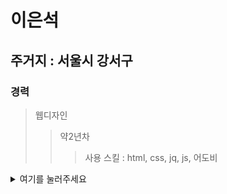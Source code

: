 <!--
개인적인 테스트 
# h1
## h2
### h3
#### h3



html 코드도 사용이 가능하다 하지만 스타일은 아직 잘...
text <br/>
<ul>
   test
</ul>
-->
<!--
ul
> li
>>ol

-->





#  이은석
## 주거지 : 서울시 강서구
### 경력
> 웹디자인
> > 약2년차
> > > 사용 스킬 : html, css, jq, js, 어도비

<details>
<summary>여기를 눌러주세요</summary>
<div markdown="1">
<img src="https://pbs.twimg.com/media/EA9UJBjU4AAdkCm.jpg"  width=300px >

# 선생님 졸려요...

<img src="https://image.fmkorea.com/files/attach/new/20201122/486616/2402834533/3216214447/0f1423cbda50c2194320a1b3bc4a513a.jpg"  width=300px >
</div>
</details>
